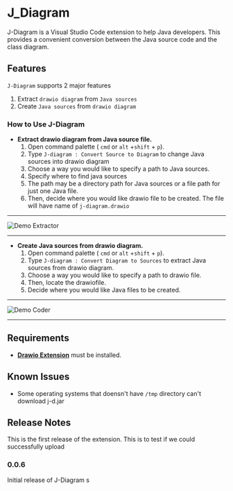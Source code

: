# J_Diagram

J-Diagram is a Visual Studio Code extension to help Java developers. This provides a convenient conversion between the Java source code and the class diagram. 

## Features

`J-Diagram` supports 2 major features
1. Extract `drawio diagram` from `Java sources` 
2. Create `Java sources` from `drawio diagram` 

### How to Use J-Diagram

- **Extract drawio diagram from Java source file.**
    1. Open command palette ( `cmd` or `alt` +`shift` + `p`).
    2. Type `J-diagram : Convert Source to Diagram` to change Java sources into drawio diagram
    3. Choose a way you would like to specify a path to Java sources.
    4. Specify where to find java sources
    5. The path may be a directory path for Java sources or a file path for just one Java file.
    6. Then, decide where you would like drawio file to be created. The file will have name of `j-diagram.drawio`

---

![Demo Extractor](https://github.com/OH318/J-Diagram/blob/main/j-diagram/images/Extractor_Demo.gif?raw=true)
 
--- 
- **Create Java sources from drawio diagram.**
    1. Open command palette ( `cmd` or `alt` +`shift` + `p`).
    2. Type `J-diagram : Convert Diagram to Sources` to extract Java sources from drawio diagram.
    3. Choose a way you would like to specify a path to drawio file.
    4. Then, locate the drawiofile.
    5. Decide where you would like Java files to be created.

---

![Demo Coder](https://github.com/OH318/J-Diagram/blob/main/j-diagram/images/Coder_demo.gif?raw=true)

---

## Requirements

- **[Drawio Extension](https://marketplace.visualstudio.com/items?itemName=hediet.vscode-drawio)** must be installed.

## Known Issues

- Some operating systems that doensn't have `/tmp` directory can't download j-d.jar 

## Release Notes

This is the first release of the extension. This is to test if we could successfully upload 

### 0.0.6


Initial release of J-Diagram
s